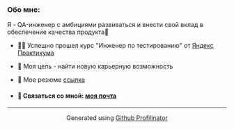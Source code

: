 <div align="center">
</div>  
  

### Обо мне:
Я - QA-инженер с амбициями развиваться и внести свой вклад в обеспечение качества продукта🚀  
  

- 👩‍🎓 Успешно прошел курс "Инженер по тестированию" от  [Яндекс Практикума](https://practicum.yandex.ru)  
  

- 🔎 Моя цель - найти новую карьерную возможность  
  

- 📄 Мое резюме [ссылка](https://drive.google.com/file/d/15ztajA-PsF35KYYO5DXEkfmC7hkMnr6g/view?usp=sharing)  
  

- ####  📩 Связаться со мной: [моя почта](slepsovasonya@icloud.com)  
  


  
</div>  
  



----
<div align="center">Generated using <a href="https://profilinator.rishav.dev/" target="_blank">Github Profilinator</a></div>
